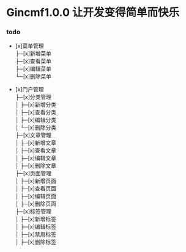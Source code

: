 # Gincmf1.0.0 让开发变得简单而快乐

### todo

* [x]菜单管理  
  ├─[x]新增菜单  
  ├─[x]查看菜单   
  ├─[x]编辑菜单  
  └─[x]删除菜单  
  
 * [x]门户管理  
  ├─[x]分类管理  
  │  ├─[x]新增分类    
  │  ├─[x]查看分类  
  │  ├─[x]编辑分类  
  │  └─[x]删除分类  
  ├─[x]文章管理  
  │  ├─[x]新增文章  
  │  ├─[x]查看文章  
  │  ├─[x]编辑文章  
  │  ├─[x]删除文章  
  ├─[x]页面管理  
  │  ├─[x]新增页面  
  │  ├─[x]查看页面  
  │  ├─[x]编辑页面  
  │  ├─[x]删除页面  
  ├─[x]标签管理  
  │  ├─[x]新增标签  
  │  ├─[x]编辑标签  
  │  ├─[x]禁用标签  
  │  ├─[x]删除标签  
  
